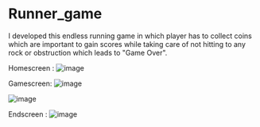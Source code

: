 # Runner_game
I developed this endless running game in which player has to collect coins which are important to gain scores while taking care of not hitting to any rock or obstruction which leads to "Game Over".

Homescreen :
![image](https://user-images.githubusercontent.com/67340966/178116167-5d93adbf-605c-407a-8af3-c9f88a6f3610.png)

Gamescreen:
![image](https://user-images.githubusercontent.com/67340966/178116229-299e5c6b-0ca7-4a46-af44-4010f8fafee5.png)

![image](https://user-images.githubusercontent.com/67340966/178116213-d074ac52-14b0-49ef-ab1a-e3e49fde79e4.png)


Endscreen :
![image](https://user-images.githubusercontent.com/67340966/178116196-1fc8f45c-0ebc-47fb-994f-7912711962f8.png)


